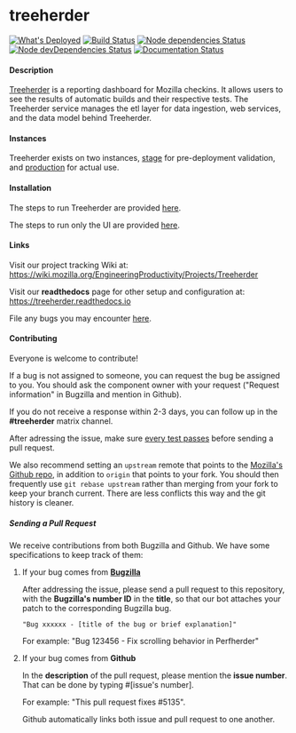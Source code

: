 # treeherder

[![What's Deployed](https://img.shields.io/badge/whatsdeployed-prototype,stage,prod-green.svg)](https://whatsdeployed.io/s-dqv)
[![Build Status](https://travis-ci.org/mozilla/treeherder.png?branch=master)](https://travis-ci.org/mozilla/treeherder)
[![Node dependencies Status](https://david-dm.org/mozilla/treeherder/status.svg)](https://david-dm.org/mozilla/treeherder)
[![Node devDependencies Status](https://david-dm.org/mozilla/treeherder/dev-status.svg)](https://david-dm.org/mozilla/treeherder?type=dev)
[![Documentation Status](https://readthedocs.org/projects/treeherder/badge/?version=latest)](https://treeherder.readthedocs.io/?badge=latest)

#### Description

[Treeherder](https://treeherder.mozilla.org) is a reporting dashboard for Mozilla checkins. It allows users to see the results of automatic builds and their respective tests. The Treeherder service manages the etl layer for data ingestion, web services, and the data model behind Treeherder.

#### Instances

Treeherder exists on two instances, [stage](https://treeherder.allizom.org) for pre-deployment validation, and [production](https://treeherder.mozilla.org) for actual use.

#### Installation

The steps to run Treeherder are provided [here](https://treeherder.readthedocs.io/installation.html).

The steps to run only the UI are provided [here](https://treeherder.readthedocs.io/installation.html#ui-development).

#### Links

Visit our project tracking Wiki at:
<https://wiki.mozilla.org/EngineeringProductivity/Projects/Treeherder>

Visit our **readthedocs** page for other setup and configuration at:
<https://treeherder.readthedocs.io>

File any bugs you may encounter [here](https://bugzilla.mozilla.org/enter_bug.cgi?product=Tree+Management&component=Treeherder).


#### Contributing

Everyone is welcome to contribute!

If a bug is not assigned to someone, you can request the bug be assigned to you. You should ask the component owner with your request ("Request information" in Bugzilla and mention in Github).

If you do not receive a response within 2-3 days, you can follow up in the **#treeherder** matrix channel.

After adressing the issue, make sure [every test passes](https://treeherder.readthedocs.io/testing.html) before sending a pull request.

We also recommend setting an `upstream` remote that points to the [Mozilla's Github repo](https://github.com/mozilla/treeherder.git), in addition to `origin` that points to your fork. You should then frequently use `git rebase upstream` rather than merging from your fork to keep your branch current. There are less conflicts this way and the git history is cleaner.

##### Sending a Pull Request
We receive contributions from both Bugzilla and Github. We have some specifications to keep track of them:

1. If your bug comes from **[Bugzilla](https://bugzilla.mozilla.org/query.cgi?query_format=advanced&product=Tree+Management&f1=component&o1=substring&v1=Treeherder&resolution=---)**

    After addressing the issue, please send a pull request to this repository, with the **Bugzilla's number ID** in the **title**, so that our bot attaches your patch to the corresponding Bugzilla bug.

    `"Bug xxxxxx - [title of the bug or brief explanation]"`

    For example: "Bug 123456 - Fix scrolling behavior in Perfherder"

2. If your bug comes from **Github**

    In the **description** of the pull request, please mention the **issue number**. That can be done by typing #[issue's number].
    
    For example: "This pull request fixes #5135".
    
    Github automatically links both issue and pull request to one another.
